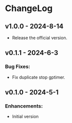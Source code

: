 # ChangeLog

## v1.0.0 - 2024-8-14

* Release the official version.

## v0.1.1 - 2024-6-3

### Bug Fixes:

* Fix duplicate stop gptimer.

## v0.1.0 - 2024-5-1

### Enhancements:

* Initial version

